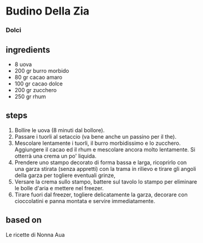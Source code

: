 



# Budino Della Zia
  
### Dolci
## ingredients
  
* 8 uova  
* 200 gr burro morbido  
* 80 gr cacao amaro  
* 100 gr cacao dolce  
* 200 gr zucchero  
* 250 gr rhum
## steps
  
1. Bollire le uova (8 minuti dal bollore).  
1. Passare i tuorli al setaccio (va bene anche un passino per il the).   
1. Mescolare lentamente i tuorli, il burro morbidissimo e lo zucchero. Aggiungere il cacao ed il rhum e mescolare ancora molto lentamente. Si otterrà una crema un po' liquida.  
1. Prendere uno stampo decorato di forma bassa e larga, ricoprirlo con una garza stirata (senza appretti) con la trama in rilievo e tirare gli angoli della garza per togliere eventuali grinze,   
1. Versare la crema sullo stampo, battere sul tavolo lo stampo per eliminare le bolle d'aria e mettere nel freezer.   
1. Tirare fuori dal freezer, togliere delicatamente la garza, decorare con cioccolatini e panna montata e servire immediatamente.
## based on
  
Le ricette di Nonna Aua
